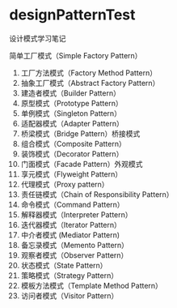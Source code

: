 # designPatternTest
设计模式学习笔记

简单工厂模式（Simple Factory Pattern）
1) 工厂方法模式（Factory Method Pattern）
2) 抽象工厂模式（Abstract Factory Pattern）
3) 建造者模式（Builder Pattern）
4) 原型模式（Prototype Pattern）
5) 单例模式（Singleton Pattern）
6) 适配器模式（Adapter Pattern）
7) 桥梁模式（Bridge Pattern）桥接模式
8) 组合模式（Composite Pattern）
9) 装饰模式（Decorator Pattern）
10) 门面模式（Facade Pattern）外观模式
11) 享元模式（Flyweight Pattern）
12) 代理模式（Proxy pattern）
13) 责任链模式（Chain of Responsibility Pattern）
14) 命令模式（Command Pattern）
15) 解释器模式（Interpreter Pattern）
16) 迭代器模式（Iterator Pattern）
17) 中介者模式 (Mediator Pattern)
18) 备忘录模式（Memento Pattern）
19) 观察者模式（Observer Pattern）
20) 状态模式（State Pattern）
21) 策略模式（Strategy Pattern）
22) 模板方法模式（Template Method Pattern）
23) 访问者模式（Visitor Pattern）
